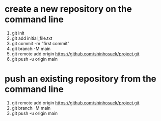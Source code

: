 # create a new repository on the command line

1. git init
2. git add initial_file.txt
3. git commit -m "first commit"
4. git branch -M main
5. git remote add origin https://github.com/shinhosuck/project.git
6. git push -u origin main


# push an existing repository from the command line

1. git remote add origin https://github.com/shinhosuck/project.git
2. git branch -M main
3. git push -u origin main